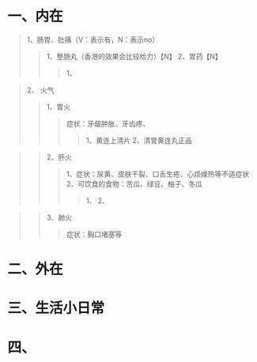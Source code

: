 # 一、内在
> 1、肠胃、肚痛（V：表示有，N：表示no）
>> 1、整肠丸（香港的效果会比较给力）【N】
>> 2、胃药【N】
>>> 1、

> 2、 火气
>> 1、胃火
>>> 症状：牙龈肿胀、牙齿疼、
>>>> 1、黄连上清片
>>>> 2、清胃黄连丸正品


>> 2、肝火
>>> 1、症状：尿黄、皮肤干裂、口舌生疮、心烦燥热等不适症状
>>> 2、可饮食的食物：苦瓜、绿豆、柚子、冬瓜
>>>> 1、
>>>> 2、

>> 3、肺火
>>> 症状：胸口堵塞等
>>> 

# 二、外在

# 三、生活小日常

# 四、





